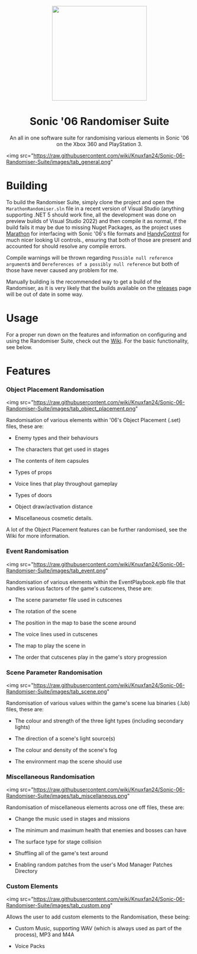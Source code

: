<p align="center">
    <img src="https://github.com/Knuxfan24/Sonic-06-Randomiser-Suite/blob/master/Sonic%20'06%20Randomiser%20Suite/ExternalResources/Logo.png"
         width="256"/>
</p>

<h1 align="center">Sonic '06 Randomiser Suite</h1>

<p align="center">An all in one software suite for randomising various elements in Sonic '06 on the Xbox 360 and PlayStation 3.</p>

<img src="https://raw.githubusercontent.com/wiki/Knuxfan24/Sonic-06-Randomiser-Suite/images/tab_general.png"

# Building
To build the Randomiser Suite, simply clone the project and open the `MarathonRandomiser.sln` file in a recent version of Visual Studio (anything supporting .NET 5 should work fine, all the development was done on preview builds of Visual Studio 2022) and then compile it as normal, if the build fails it may be due to missing Nuget Packages, as the project uses [Marathon](https://github.com/Big-Endian-32/Marathon) for interfacing with Sonic '06's file formats and [HandyControl](https://github.com/HandyOrg/HandyControl) for much nicer looking UI controls., ensuring that both of those are present and accounted for should resolve any compile errors.

Compile warnings will be thrown regarding `Possible null reference argument`s and `Dereferences of a possibly null reference` but both of those have never caused any problem for me.

Manually building is the recommended way to get a build of the Randomiser, as it is very likely that the builds available on the [releases](https://github.com/Knuxfan24/Sonic-06-Randomiser-Suite/releases) page will be out of date in some way.

# Usage
For a proper run down on the features and information on configuring and using the Randomiser Suite, check out the [Wiki](https://github.com/Knuxfan24/Sonic-06-Randomiser-Suite/wiki). For the basic functionality, see below.

# Features

### Object Placement Randomisation

<img src="https://raw.githubusercontent.com/wiki/Knuxfan24/Sonic-06-Randomiser-Suite/images/tab_object_placement.png"

Randomisation of various elements within '06's Object Placement (.set) files, these are:

* Enemy types and their behaviours

* The characters that get used in stages

* The contents of item capsules

* Types of props

* Voice lines that play throughout gameplay

* Types of doors

* Object draw/activation distance

* Miscellaneous cosmetic details.

A lot of the Object Placement features can be further randomised, see the Wiki for more information.

### Event Randomisation

<img src="https://raw.githubusercontent.com/wiki/Knuxfan24/Sonic-06-Randomiser-Suite/images/tab_event.png"

Randomisation of various elements within the EventPlaybook.epb file that handles various factors of the game's cutscenes, these are:

* The scene parameter file used in cutscenes

* The rotation of the scene

* The position in the map to base the scene around

* The voice lines used in cutscenes

* The map to play the scene in

* The order that cutscenes play in the game's story progression

### Scene Parameter Randomisation

<img src="https://raw.githubusercontent.com/wiki/Knuxfan24/Sonic-06-Randomiser-Suite/images/tab_scene.png"

Randomisation of various values within the game's scene lua binaries (.lub) files, these are:

* The colour and strength of the three light types (including secondary lights)

* The direction of a scene's light source(s)

* The colour and density of the scene's fog

* The environment map the scene should use

### Miscellaneous Randomisation

<img src="https://raw.githubusercontent.com/wiki/Knuxfan24/Sonic-06-Randomiser-Suite/images/tab_miscellaneous.png"

Randomisation of miscellaneous elements across one off files, these are:

* Change the music used in stages and missions

* The minimum and maximum health that enemies and bosses can have

* The surface type for stage collision

* Shuffling all of the game's text around

* Enabling random patches from the user's Mod Manager Patches Directory

### Custom Elements

<img src="https://raw.githubusercontent.com/wiki/Knuxfan24/Sonic-06-Randomiser-Suite/images/tab_custom.png"

Allows the user to add custom elements to the Randomisation, these being:

* Custom Music, supporting WAV (which is always used as part of the process), MP3 and M4A

* Voice Packs